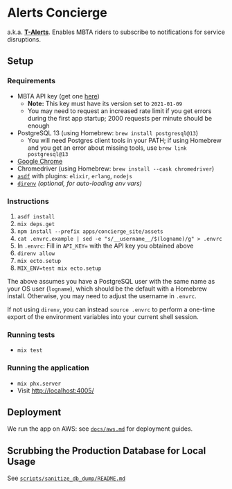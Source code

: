 # Alerts Concierge

a.k.a. **[T-Alerts](https://alerts.mbta.com/)**. Enables MBTA riders to
subscribe to notifications for service disruptions.

## Setup

### Requirements

- MBTA API key (get one [here](https://api-dev.mbtace.com))
  - **Note:** This key must have its version set to `2021-01-09`
  - You may need to request an increased rate limit if you get errors during
    the first app startup; 2000 requests per minute should be enough
- PostgreSQL 13 (using Homebrew: `brew install postgresql@13`)
  - You will need Postgres client tools in your PATH; if using Homebrew and you
    get an error about missing tools, use `brew link postgresql@13`
- [Google Chrome](https://www.google.com/chrome/)
- Chromedriver (using Homebrew: `brew install --cask chromedriver`)
- [`asdf`](https://asdf-vm.com/) with plugins: `elixir`, `erlang`, `nodejs`
- [`direnv`](https://direnv.net/) _(optional, for auto-loading env vars)_

### Instructions

1. `asdf install`
2. `mix deps.get`
3. `npm install --prefix apps/concierge_site/assets`
4. `cat .envrc.example | sed -e "s/__username__/$(logname)/g" > .envrc`
5. In `.envrc`: Fill in `API_KEY=` with the API key you obtained above
6. `direnv allow`
7. `mix ecto.setup`
8. `MIX_ENV=test mix ecto.setup`

The above assumes you have a PostgreSQL user with the same name as your OS user
(`logname`), which should be the default with a Homebrew install. Otherwise, you
may need to adjust the username in `.envrc`.

If not using `direnv`, you can instead `source .envrc` to perform a one-time
export of the environment variables into your current shell session.

### Running tests

- `mix test`

### Running the application

- `mix phx.server`
- Visit <http://localhost:4005/>

## Deployment

We run the app on AWS: see [`docs/aws.md`](docs/aws.md) for deployment guides.

## Scrubbing the Production Database for Local Usage

See [`scripts/sanitize_db_dump/README.md`](scripts/sanitize_db_dump/README.md)
